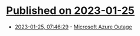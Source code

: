 # [Published on 2023-01-25](index.md)

* [2023-01-25, 07:46:29](https://news.ycombinator.com/item?id=34515566) - [Microsoft Azure Outage](https://twitter.com/MSFT365Status/status/1618149579341369345)
